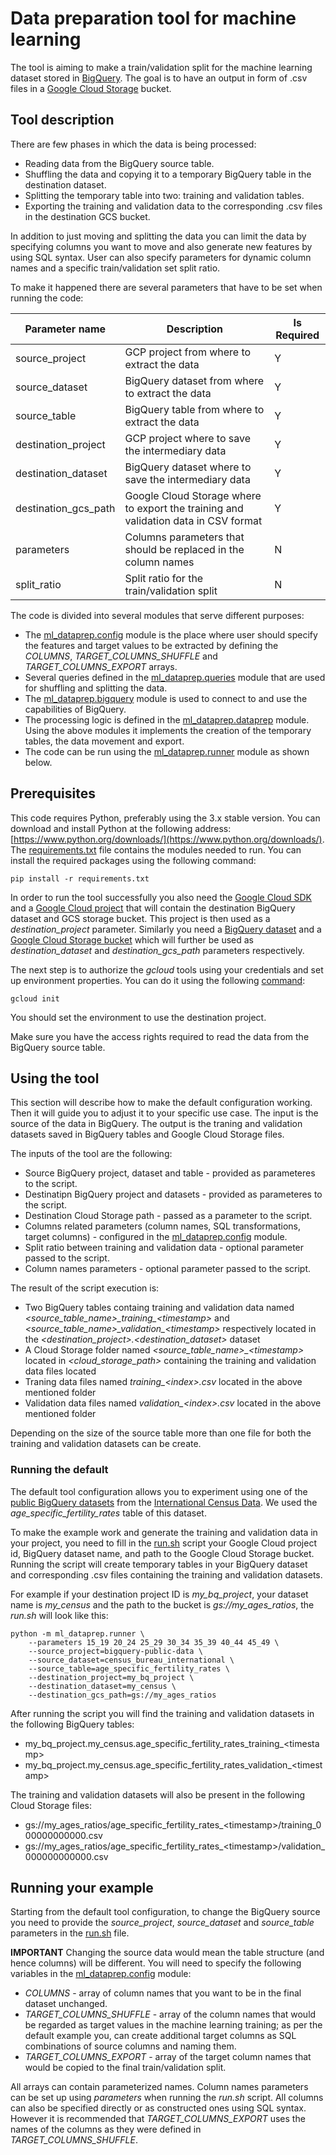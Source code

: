 <!---
  Copyright 2019 Google LLC.

  Licensed under the Apache License, Version 2.0 (the "License");
  you may not use this file except in compliance with the License.
  You may obtain a copy of the License at

       http://www.apache.org/licenses/LICENSE-2.0

  Unless required by applicable law or agreed to in writing, software
  distributed under the License is distributed on an "AS IS" BASIS,
  WITHOUT WARRANTIES OR CONDITIONS OF ANY KIND, either express or implied.
  See the License for the specific language governing permissions and
  limitations under the License.
-->

# Data preparation tool for machine learning

The tool is aiming to make a train/validation split for the machine learning dataset stored in [BigQuery](https://cloud.google.com/bigquery/). The goal is to have an output in form of .csv files in a [Google Cloud Storage](https://cloud.google.com/products/storage/) bucket.

## Tool description

There are few phases in which the data is being processed:
* Reading data from the BigQuery source table.
* Shuffling the data and copying it to a temporary BigQuery table in the destination dataset.
* Splitting the temporary table into two: training and validation tables.
* Exporting the training and validation data to the corresponding .csv files in the destination GCS bucket.

In addition to just moving and splitting the data you can limit the data by specifying columns you want to move and also generate new features by using SQL syntax. User can also specify parameters for dynamic column names and a specific train/validation set split ratio.

To make it happened there are several parameters that have to be set when running the code:

| Parameter name | Description | Is Required |
| -------------- | ----------- | ----------- |
| source_project | GCP project from where to extract the data | Y |
| source_dataset | BigQuery dataset from where to extract the data | Y |
| source_table   | BigQuery table from where to extract the data | Y |
| destination_project  | GCP project where to save the intermediary data | Y |
| destination_dataset  | BigQuery dataset where to save the intermediary data | Y |
| destination_gcs_path | Google Cloud Storage where to export the training and validation data in CSV format | Y |
| parameters  | Columns parameters that should be replaced in the column names | N |
| split_ratio | Split ratio for the train/validation split | N |

The code is divided into several modules that serve different purposes:
* The [ml_dataprep.config](ml_dataprep/config.py) module is the place where user should specify the features and target values to be extracted by defining the *COLUMNS*, *TARGET_COLUMNS_SHUFFLE* and *TARGET_COLUMNS_EXPORT* arrays.
* Several queries defined in the [ml_dataprep.queries](ml_dataprep/queries.py) module that are used for shuffling and splitting the data.
* The [ml_dataprep.bigquery](ml_dataprep/bigquery.py) module is used to connect to and use the capabilities of BigQuery.
* The processing logic is defined in the [ml_dataprep.dataprep](ml_dataprep/dataprep.py) module. Using the above modules it implements the creation of the temporary tables, the data movement and export.
* The code can be run using the [ml_dataprep.runner](ml_dataprep/runner.py) module as shown below.

## Prerequisites

This code requires Python, preferably using the 3.x stable version. You can download and install Python at the following address: [https://www.python.org/downloads/](https://www.python.org/downloads/). The [requirements.txt](requirements.txt) file contains the modules needed to run. You can install the required packages using the following command:

```
pip install -r requirements.txt
```

In order to run the tool successfully you also need the [Google Cloud SDK](https://cloud.google.com/sdk/install) and a [Google Cloud project](https://cloud.google.com/resource-manager/docs/creating-managing-projects) that will contain the destination BigQuery dataset and GCS storage bucket. This project is then used as a *destination_project* parameter. Similarly you need a [BigQuery dataset](https://cloud.google.com/bigquery/docs/datasets) and a [Google Cloud Storage bucket](https://cloud.google.com/storage/docs/creating-buckets) which will further be used as *destination_dataset* and *destination_gcs_path* parameters respectively.

The next step is to authorize the *gcloud* tools using your credentials and set up environment properties. You can do it using the following [command](https://cloud.google.com/sdk/gcloud/reference/init):
```
gcloud init
```
You should set the environment to use the destination project.

Make sure you have the access rights required to read the data from the BigQuery source table.

## Using the tool

This section will describe how to make the default configuration working. Then it will guide you to adjust it to your specific use case. The input is the source of the data in BigQuery. The output is the traning and validation datasets saved in BigQuery tables and Google Cloud Storage files.

The inputs of the tool are the following:
* Source BigQuery project, dataset and table - provided as parameteres to the script.
* Destinatipn BigQuery project and datasets - provided as parameteres to the script.
* Destination Cloud Storage path - passed as a parameter to the script.
* Columns related parameters (column names, SQL transformations, target columns) - configured in the [ml_dataprep.config](ml_dataprep/config.py) module.
* Split ratio between training and validation data - optional parameter passed to the script.
* Column names parameters - optional parameter passed to the script.

The result of the script execution is:
* Two BigQuery tables containg training and validation data named *\<source_table_name\>\_training\_\<timestamp\>* and *\<source_table_name\>\_validation\_\<timestamp\>* respectively located in the *\<destination_project\>.\<destination_dataset\>* dataset
* A Cloud Storage folder named *\<source_table_name\>\_\<timestamp\>* located in *\<cloud_storage_path\>* containing the training and validation data files located
* Traning data files named *training\_\<index\>.csv* located in the above mentioned folder
* Validation data files named *validation\_\<index\>.csv* located in the above mentioned folder

Depending on the size of the source table more than one file for both the training and validation datasets can be create.

### Running the default

The default tool configuration allows you to experiment using one of the [public BigQuery datasets](https://cloud.google.com/bigquery/public-data/) from the [International Census Data](https://console.cloud.google.com/bigquery?p=bigquery-public-data&d=census_bureau_international). We used the *age_specific_fertility_rates* table of this dataset.

To make the example work and generate the training and validation data in your project, you need to fill in the [run.sh](run.sh) script your Google Cloud project id, BigQuery dataset name, and path to the Google Cloud Storage bucket. Running the script will create temporary tables in your BigQuery dataset and corresponding .csv files containing the training and validation datasets.

For example if your destination project ID is *my_bq_project*, your dataset name is *my_census* and the path to the bucket is *gs://my_ages_ratios*, the *run.sh* will look like this:

```
python -m ml_dataprep.runner \
	--parameters 15_19 20_24 25_29 30_34 35_39 40_44 45_49 \
	--source_project=bigquery-public-data \
	--source_dataset=census_bureau_international \
	--source_table=age_specific_fertility_rates \
	--destination_project=my_bq_project \
	--destination_dataset=my_census \
	--destination_gcs_path=gs://my_ages_ratios
```

After running the script you will find the training and validation datasets in the following BigQuery tables:
* my_bq_project.my_census.age_specific_fertility_rates\_training\_\<timestamp\>
* my_bq_project.my_census.age_specific_fertility_rates\_validation\_\<timestamp\>

The training and validation datasets will also be present in the following Cloud Storage files:
* gs://my_ages_ratios/age_specific_fertility_rates\_\<timestamp\>/training_000000000000.csv
* gs://my_ages_ratios/age_specific_fertility_rates\_\<timestamp\>/validation_000000000000.csv

## Running your example

Starting from the default tool configuration, to change the BigQuery source you need to provide the *source_project*, *source_dataset* and *source_table* parameters in the [run.sh](run.sh) file.

**IMPORTANT** Changing the source data would mean the table structure (and hence columns) will be different. You will need to specify the following variables in the [ml_dataprep.config](ml_dataprep/config.py) module:
* *COLUMNS* - array of column names that you want to be in the final dataset unchanged.
* *TARGET_COLUMNS_SHUFFLE* - array of the column names that would be regarded as target values in the machine learning training; as per the default example you, can create additional target columns as SQL combinations of source columns and naming them.
* *TARGET_COLUMNS_EXPORT* - array of the target column names that would be copied to the final train/validation split.

All arrays can contain parameterized names. Column names parameters can be set up using *parameters* when running the *run.sh* script. All columns can also be specified directly or as constructed ones using SQL syntax. However it is recommended that *TARGET_COLUMNS_EXPORT* uses the names of the columns as they were defined in *TARGET_COLUMNS_SHUFFLE*.
